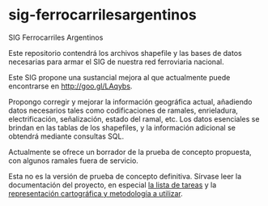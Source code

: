 # sig-ferrocarrilesargentinos
SIG Ferrocarriles Argentinos

Este repositorio contendrá los archivos shapefile y las bases de datos 
necesarias para armar el SIG de nuestra red ferroviaria nacional.

Este SIG propone una sustancial mejora al que actualmente puede encontrarse en
http://goo.gl/LAqybs.

Propongo corregir y mejorar la información geográfica actual, añadiendo datos
necesarios tales como codificaciones de ramales, enrieladura, electrificación,
señalización, estado del ramal, etc. Los datos esenciales se brindan en las
tablas de los shapefiles, y la información adicional se obtendrá mediante
consultas SQL.

Actualmente se ofrece un borrador de la prueba de concepto propuesta, con
algunos ramales fuera de servicio.

Esta no es la versión de prueba de concepto definitiva. Sírvase leer la documentación
del proyecto, en especial [la lista de tareas](https://github.com/arielsbecker/sig-ferrocarrilesargentinos/issues) y la
[representación cartográfica y metodología a utilizar](https://github.com/arielsbecker/sig-ferrocarrilesargentinos/wiki/Normativa-de-representaci%C3%B3n-cartogr%C3%A1fica-y-metodolog%C3%ADa-a-seguir).
